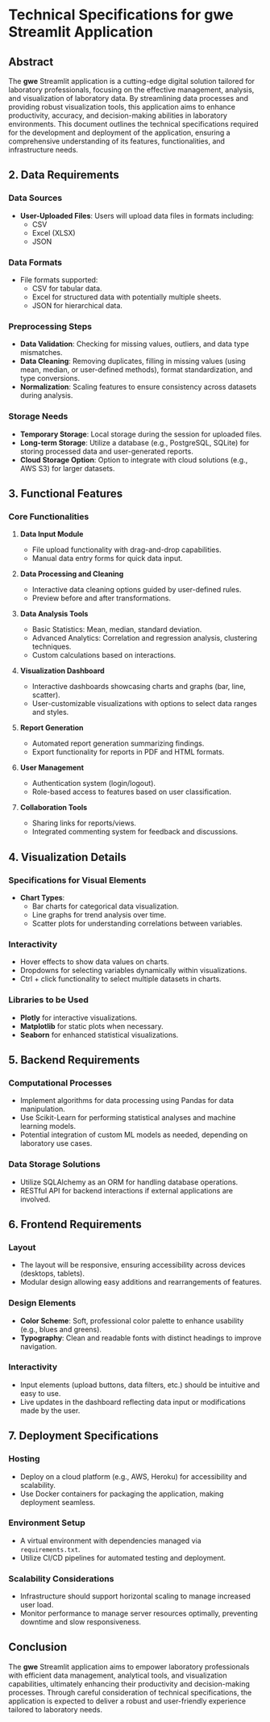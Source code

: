 # Technical Specifications for gwe Streamlit Application

## Abstract
The **gwe** Streamlit application is a cutting-edge digital solution tailored for laboratory professionals, focusing on the effective management, analysis, and visualization of laboratory data. By streamlining data processes and providing robust visualization tools, this application aims to enhance productivity, accuracy, and decision-making abilities in laboratory environments. This document outlines the technical specifications required for the development and deployment of the application, ensuring a comprehensive understanding of its features, functionalities, and infrastructure needs.


## 2. Data Requirements

### Data Sources
- **User-Uploaded Files**: Users will upload data files in formats including:
  - CSV
  - Excel (XLSX)
  - JSON

### Data Formats
- File formats supported:
  - CSV for tabular data.
  - Excel for structured data with potentially multiple sheets.
  - JSON for hierarchical data.

### Preprocessing Steps
- **Data Validation**: Checking for missing values, outliers, and data type mismatches.
- **Data Cleaning**: Removing duplicates, filling in missing values (using mean, median, or user-defined methods), format standardization, and type conversions.
- **Normalization**: Scaling features to ensure consistency across datasets during analysis.

### Storage Needs
- **Temporary Storage**: Local storage during the session for uploaded files.
- **Long-term Storage**: Utilize a database (e.g., PostgreSQL, SQLite) for storing processed data and user-generated reports.
- **Cloud Storage Option**: Option to integrate with cloud solutions (e.g., AWS S3) for larger datasets.

## 3. Functional Features

### Core Functionalities
1. **Data Input Module**
   - File upload functionality with drag-and-drop capabilities.
   - Manual data entry forms for quick data input.

2. **Data Processing and Cleaning**
   - Interactive data cleaning options guided by user-defined rules.
   - Preview before and after transformations.

3. **Data Analysis Tools**
   - Basic Statistics: Mean, median, standard deviation.
   - Advanced Analytics: Correlation and regression analysis, clustering techniques.
   - Custom calculations based on interactions.

4. **Visualization Dashboard**
   - Interactive dashboards showcasing charts and graphs (bar, line, scatter).
   - User-customizable visualizations with options to select data ranges and styles.

5. **Report Generation**
   - Automated report generation summarizing findings.
   - Export functionality for reports in PDF and HTML formats.

6. **User Management**
   - Authentication system (login/logout).
   - Role-based access to features based on user classification.

7. **Collaboration Tools**
   - Sharing links for reports/views.
   - Integrated commenting system for feedback and discussions.

## 4. Visualization Details

### Specifications for Visual Elements
- **Chart Types**:
  - Bar charts for categorical data visualization.
  - Line graphs for trend analysis over time.
  - Scatter plots for understanding correlations between variables.
  
### Interactivity
- Hover effects to show data values on charts.
- Dropdowns for selecting variables dynamically within visualizations.
- Ctrl + click functionality to select multiple datasets in charts.

### Libraries to be Used
- **Plotly** for interactive visualizations.
- **Matplotlib** for static plots when necessary.
- **Seaborn** for enhanced statistical visualizations.

## 5. Backend Requirements

### Computational Processes
- Implement algorithms for data processing using Pandas for data manipulation.
- Use Scikit-Learn for performing statistical analyses and machine learning models.
- Potential integration of custom ML models as needed, depending on laboratory use cases.

### Data Storage Solutions
- Utilize SQLAlchemy as an ORM for handling database operations.
- RESTful API for backend interactions if external applications are involved.

## 6. Frontend Requirements

### Layout
- The layout will be responsive, ensuring accessibility across devices (desktops, tablets).
- Modular design allowing easy additions and rearrangements of features.

### Design Elements
- **Color Scheme**: Soft, professional color palette to enhance usability (e.g., blues and greens).
- **Typography**: Clean and readable fonts with distinct headings to improve navigation.

### Interactivity
- Input elements (upload buttons, data filters, etc.) should be intuitive and easy to use.
- Live updates in the dashboard reflecting data input or modifications made by the user.

## 7. Deployment Specifications

### Hosting
- Deploy on a cloud platform (e.g., AWS, Heroku) for accessibility and scalability.
- Use Docker containers for packaging the application, making deployment seamless.

### Environment Setup
- A virtual environment with dependencies managed via `requirements.txt`.
- Utilize CI/CD pipelines for automated testing and deployment.

### Scalability Considerations
- Infrastructure should support horizontal scaling to manage increased user load.
- Monitor performance to manage server resources optimally, preventing downtime and slow responsiveness. 

## Conclusion
The **gwe** Streamlit application aims to empower laboratory professionals with efficient data management, analytical tools, and visualization capabilities, ultimately enhancing their productivity and decision-making processes. Through careful consideration of technical specifications, the application is expected to deliver a robust and user-friendly experience tailored to laboratory needs.